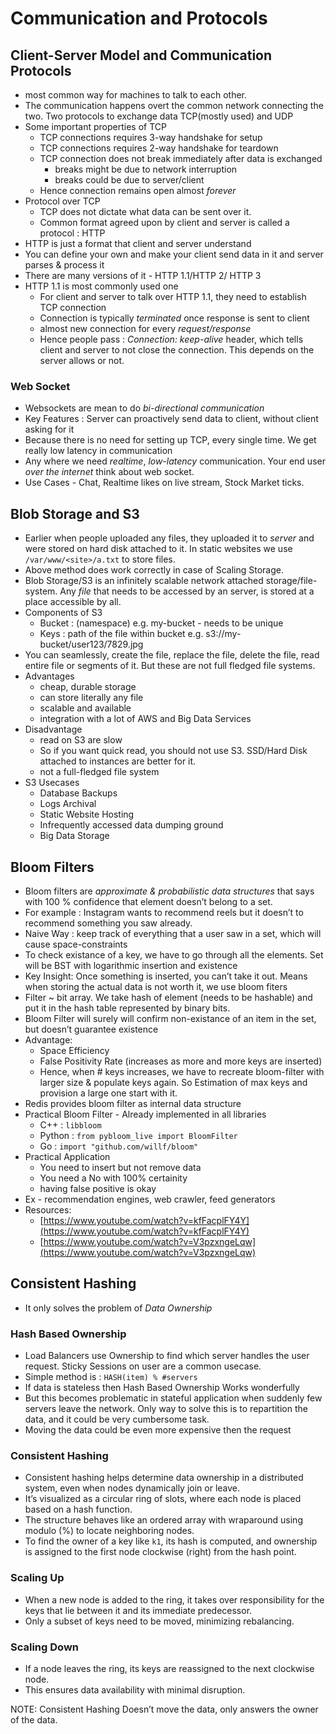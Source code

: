 # Communication and Protocols

## Client-Server Model and Communication Protocols

* most common way for machines to talk to each other.
* The communication happens overt the common network connecting the two. Two protocols to exchange data TCP(mostly used) and UDP
* Some important properties of TCP
    * TCP connections requires 3-way handshake for setup
    * TCP connections requires 2-way handshake for teardown
    * TCP connection does not break immediately after data is exchanged
        * breaks might be due to network interruption 
        * breaks could be due to server/client
    * Hence connection remains open almost *forever*
* Protocol over TCP
    * TCP does not dictate what data can be sent over it.
    * Common format agreed upon by client and server is called a protocol : HTTP
* HTTP is just a format that client and server understand
* You can define your own  and make your client send data in it and server parses & process it
* There are many versions of it - HTTP 1.1/HTTP 2/ HTTP 3
* HTTP 1.1 is most commonly used one
    * For client and server to talk over HTTP 1.1, they need to establish TCP connection
    * Connection is typically *terminated* once response is sent to client
    * almost new connection for every *request/response*
    * Hence people pass : *Connection: keep-alive* header, which tells client and server to not close the connection. This depends on the server allows or not.

### Web Socket

* Websockets are mean to do *bi-directional communication*
* Key Features : Server can proactively send data to client, without client asking for it
* Because there is no need for setting up TCP, every single time. We get really low latency in communication
* Any where we need *realtime*, *low-latency* communication. Your end user *over the internet* think about web socket.
* Use Cases - Chat, Realtime likes on live stream, Stock Market ticks.

## Blob Storage and S3

* Earlier when people uploaded any files, they uploaded it to *server* and were stored on hard disk attached to it. In static websites we use `/var/www/<site>/a.txt` to store files.
* Above method does work correctly in case of Scaling Storage.
* Blob Storage/S3 is an infinitely scalable network attached storage/file-system. Any *file* that needs to be accessed by an server, is stored at a place accessible by all.
* Components of S3
    * Bucket : (namespace) e.g. my-bucket - needs to be unique
    * Keys : path of the file within bucket e.g. s3://my-bucket/user123/7829.jpg
* You can seamlessly, create the file, replace the file, delete the file, read entire file or segments of it. But these are not full fledged file systems.
* Advantages 
    * cheap, durable storage
    * can store literally any file
    * scalable and available
    * integration with a lot of AWS and Big Data Services
* Disadvantage
    * read on S3 are slow
    * So if you want quick read, you should not use S3. SSD/Hard Disk attached to instances are better for it.
    * not a full-fledged file system
* S3 Usecases
    * Database Backups
    * Logs Archival
    * Static Website Hosting
    * Infrequently accessed data dumping ground
    * Big Data Storage

## Bloom Filters

* Bloom filters are *approximate & probabilistic data structures* that says with 100 % confidence that element doesn’t belong to a set.
* For example : Instagram wants to recommend reels but it doesn’t to recommend something you saw already.
* Naive Way : keep track of everything that a user saw in a set, which will cause space-constraints
* To check existance of a key, we have to go through all the elements. Set will be BST with logarithmic insertion and existence
* Key Insight: Once something is inserted, you can’t take it out. Means when storing the actual data is not worth it, we use bloom fiters
* Filter ~ bit array. We take hash of element (needs to be hashable) and put it in the hash table represented by binary bits.
* Bloom Filter will surely will confirm non-existance of an item in the set, but doesn’t guarantee existence
* Advantage:
    * Space Efficiency
    * False Positivity Rate (increases as more and more keys are inserted)
    * Hence, when # keys increases, we have to recreate bloom-filter with larger size & populate keys again. So Estimation of max keys and provision a large one start with it.
* Redis provides bloom filter as internal data structure
* Practical Bloom Filter - Already implemented in all libraries
    * C++ :  `libbloom`
    * Python : `from pybloom_live import BloomFilter`
    * Go : `import "github.com/willf/bloom"`
* Practical Application
    * You need to insert but not remove data
    * You need a No with 100% certainity
    * having false positive is okay
* Ex - recommendation engines, web crawler, feed generators
* Resources:
    * [https://www.youtube.com/watch?v=kfFacplFY4Y](https://www.youtube.com/watch?v=kfFacplFY4Y)
    * [https://www.youtube.com/watch?v=V3pzxngeLqw](https://www.youtube.com/watch?v=V3pzxngeLqw)

## Consistent Hashing

* It only solves the problem of *Data Ownership*

### Hash Based Ownership

* Load Balancers use Ownership to find which server handles the user request. Sticky Sessions on user are a common usecase.
* Simple method is : `HASH(item) % #servers`
* If data is stateless then Hash Based Ownership Works wonderfully
* But this becomes problematic in stateful application when suddenly few servers leave the network. Only way to solve this is to repartition the data, and it could be very cumbersome task.
* Moving the data could be even more expensive then the request

### Consistent Hashing

* Consistent hashing helps determine data ownership in a distributed system, even when nodes dynamically join or leave.
* It’s visualized as a circular ring of slots, where each node is placed based on a hash function.
* The structure behaves like an ordered array with wraparound using modulo (%) to locate neighboring nodes.
* To find the owner of a key like `k1`, its hash is computed, and ownership is assigned to the first node clockwise (right) from the hash point.

### Scaling Up

* When a new node is added to the ring, it takes over responsibility for the keys that lie between it and its immediate predecessor.
* Only a subset of keys need to be moved, minimizing rebalancing.

### Scaling Down

* If a node leaves the ring, its keys are reassigned to the next clockwise node.
* This ensures data availability with minimal disruption.

NOTE: Consistent Hashing Doesn’t move the data, only answers the owner of the data.
